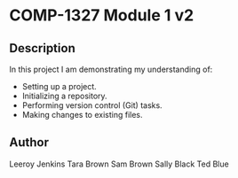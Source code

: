 # COMP-1327 Module 1 v2

## Description
In this project I am demonstrating my understanding of:

- Setting up a project.
- Initializing a repository.
- Performing version control (Git) tasks.
- Making changes to existing files.

## Author
Leeroy Jenkins
Tara Brown
Sam Brown
Sally Black
Ted Blue
